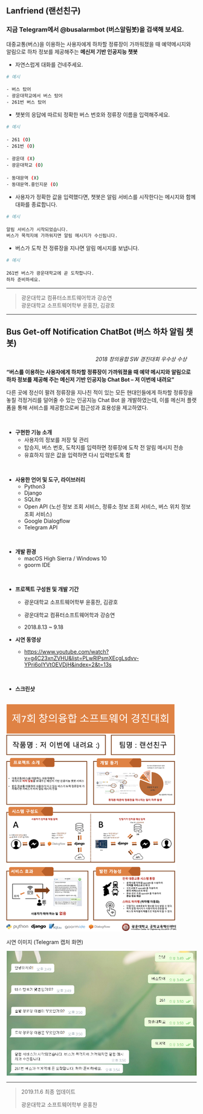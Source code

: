 ## Lanfriend (랜선친구)

### 지금 Telegram에서 @busalarmbot (버스알림봇)을 검색해 보세요.

대중교통(버스)을 이용하는 사용자에게 하차할 정류장이 가까워졌을 때 예약메시지와 알림으로 하차 정보를 제공해주는 **메신저 기반 인공지능 챗봇**

+ 자연스럽게 대화를 건네주세요.

```sh
# 예시

- 버스 탔어
- 광운대학교에서 버스 탔어
- 261번 버스 탔어

```

+ 챗봇의 응답에 따르되 정확한 버스 번호와 정류장 이름을 입력해주세요.

```sh
# 예시

- 261 (O)
- 261번 (O)

- 광운대 (X)
- 광운대학교 (O)

- 동대문역 (X)
- 동대문역.흥인지문 (O)
```

+ 사용자가 정확한 값을 입력했다면, 챗봇은 알림 서비스를 시작한다는 메시지와 함께 대화를 종료합니다.

```sh
# 예시

알림 서비스가 시작되었습니다.
버스가 목적지에 가까워지면 알림 메시지가 수신됩니다.

```

+ 버스가 도착 전 정류장을 지나면 알림 메시지를 보냅니다.

```sh
# 예시

261번 버스가 광운대학교에 곧 도착합니다.
하차 준비하세요.
```

---

> 광운대학교 컴퓨터소프트웨어학과 강승연<br>
> 광운대학교 소프트웨어학부 윤홍찬, 김광호<br>

----------------------------------------



## Bus Get-off Notification ChatBot (버스 하차 알림 챗봇) 

&nbsp;&nbsp;&nbsp;&nbsp;&nbsp;&nbsp;&nbsp;&nbsp;&nbsp;&nbsp;&nbsp;&nbsp;&nbsp;&nbsp;&nbsp;&nbsp;&nbsp;&nbsp;&nbsp;&nbsp;&nbsp;&nbsp;&nbsp;&nbsp;&nbsp;&nbsp;&nbsp;&nbsp;&nbsp;&nbsp;&nbsp;&nbsp;&nbsp;&nbsp;&nbsp;&nbsp;&nbsp;&nbsp;&nbsp;&nbsp;&nbsp;&nbsp;&nbsp;&nbsp;&nbsp;&nbsp;&nbsp;&nbsp;&nbsp;&nbsp;&nbsp;&nbsp;&nbsp;&nbsp;&nbsp;&nbsp;&nbsp;&nbsp;&nbsp;&nbsp;*2018 창의융합 SW 경진대회 우수상 수상*

**“버스를 이용하는 사용자에게 하차할 정류장이 가까워졌을 때 예약 메시지와 알림으로 하차 정보를 제공해 주는 메신저 기반 인공지능 Chat Bot – 저 이번에 내려요”**

다른 곳에 정신이 팔려 정류장을 지나친 적이 있는 모든 현대인들에게 하차할 정류장을 놓칠 걱정거리를 덜어줄 수 있는 인공지능 Chat Bot 을 개발하였는데, 이를 메신저 플랫폼을 통해 서비스를 제공함으로써 접근성과 효용성을 제고하였다.

<br>

- **구현한 기능 소개**
  - 사용자의 정보를 저장 및 관리
  - 탑승지, 버스 번호, 도착지를 입력하면 정류장에 도착 전 알림 메시지 전송
  - 유효하지 않은 값을 입력하면 다시 입력받도록 함

<br>

- **사용한 언어 및 도구, 라이브러리**
  + Python3
  + Django
  + SQLite
  + Open API (노선 정보 조회 서비스, 정류소 정보 조회 서비스, 버스 위치 정보 조회 서비스)
  + Google Dialogflow
  + Telegram API

<br>

+ **개발 환경**
  + macOS High Sierra / Windows 10
  + goorm IDE

<br>

- **프로젝트 구성원 및 개발 기간**

  + 광운대학교 소프트웨어학부 윤홍찬, 김광호

  + 광운대학교 컴퓨터소프트웨어학과 강승연

  + 2018.8.13 ~ 9.18

    

- **시연 동영상**
  + https://www.youtube.com/watch?v=g4C23xnZVHU&list=PLwRlPsmXEcgLsdvv-YPri6oIYVtOEVDjH&index=2&t=13s 

<br>

- **스크린샷**

<br><img width="450" height="600" src="./img/img1.png"></img>
<br>

 

시연 이미지 (Telegram 캡처 화면)

![시연 이미지](img/example.png)
<br>

---

> 2019.11.6 최종 업데이트
>
> 광운대학교 소프트웨어학부 윤홍찬